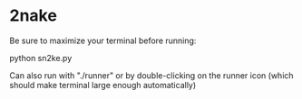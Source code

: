 # 2nake

Be sure to maximize your terminal before running:

python sn2ke.py

Can also run with "./runner" or by double-clicking on the runner icon (which should make terminal large enough automatically)
